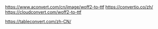 https://www.aconvert.com/cn/image/woff2-to-ttf
https://convertio.co/zh/
https://cloudconvert.com/woff2-to-ttf

https://tableconvert.com/zh-CN/